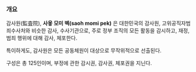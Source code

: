 ### 개요
감사원(監査院), **사옿 모미 벡(saoh momi pek)** 은 대한민국의 감사원, 고위공직자범죄수사처와 비슷한 감사, 수사기관으로, 주로 정부 조직의 모든 활동을 감시하고, 재정, 범죄 행위에 대해 감사, 체포한다.

특이하게도, 감사원은 모든 공동체원이 대상으로 무작위적으로 선출된다.

구성은 총 125인이며, 부정에 관한 감시권, 감사권, 체포권을 지닌다.